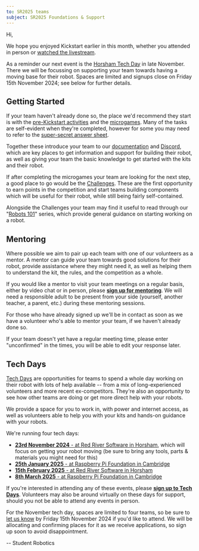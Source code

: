 ```yaml
---
to: SR2025 teams
subject: SR2025 Foundations & Support
---
```


Hi,

We hope you enjoyed Kickstart earlier in this month, whether you attended in
person or [watched the livestream][livestream].

As a reminder our next event is the [Horsham Tech Day][horsham-tech-day] in late
November. There we will be focussing on supporting your team towards having a
moving base for their robot. Spaces are limited and signups close on Friday 15th
November 2024; see below for further details.

## Getting Started

If your team haven't already done so, the place we'd recommend they start is
with the [pre-Kickstart activities][pre-kickstart-activities] and the
[microgames]. Many of the tasks are self-evident when they're completed, however
for some you may need to refer to the [super-secret answer sheet][microgames-answers].

Together these introduce your team to our [documentation][docs] and
[Discord][discord], which are key places to get information and support for
building their robot, as well as giving your team the basic knowledge to get
started with the kits and their robot.

If after completing the microgames your team are looking for the next step, a
good place to go would be the [Challenges][challenges]. These are the first
opportunity to earn points in the competition and start teams building
components which will be useful for their robot, while still being fairly
self-contained.

Alongside the Challenges your team may find it useful to read through our
"[Robots 101][robots-101]" series, which provide general guidance on starting
working on a robot.

## Mentoring

Where possible we aim to pair up each team with one of our volunteers as a
mentor. A mentor can guide your team towards good solutions for their robot,
provide assistance where they might need it, as well as helping them to
understand the kit, the rules, and the competition as a whole.

If you would like a mentor to visit your team meetings on a regular basis,
either by video chat or in person, please **[sign up for mentoring][mentoring-signup]**.
We will need a responsible adult to be present from your side (yourself, another
teacher, a parent, etc.) during these mentoring sessions.

For those who have already signed up we'll be in contact as soon as we have a
volunteer who's able to mentor your team, if we haven't already done so.

If your team doesn't yet have a regular meeting time, please enter "unconfirmed"
in the times, you will be able to edit your response later.

## Tech Days

[Tech Days][tech-days] are opportunities for teams to spend a whole day working
on their robot with lots of help available -- from a mix of long-experienced
volunteers and more recent ex-competitors. They're also an opportunity to see
how other teams are doing or get more direct help with your robots.

We provide a space for you to work in, with power and internet access, as well
as volunteers able to help you with your kits and hands-on guidance with your
robots.

We're running four tech days:

- [**23rd November 2024** - at Red River Software in Horsham][horsham-tech-day], which will focus on getting your robot moving (be sure to bring any tools, parts & materials you might need for this)
- [**25th January 2025** - at Raspberry Pi Foundation in Cambridge](https://studentrobotics.org/events/sr2025/cambridge-tech-day-january)
- [**15th February 2025** - at Red River Software in Horsham](https://studentrobotics.org/events/sr2025/horsham-tech-day-february)
- [**8th March 2025** - at Raspberry Pi Foundation in Cambridge](https://studentrobotics.org/events/sr2025/cambridge-tech-day-march)

If you're interested in attending any of these events, please **[sign up to Tech Days][tech-day-signup]**.
Volunteers may also be around virtually on these days for support, should you not be able to attend any events in person.

For the November tech day, spaces are limited to four teams, so be sure to [let us know][tech-day-signup]
by Friday 15th November 2024 if you'd like to attend. We will be allocating and
confirming places for it as we receive applications, so sign up soon to avoid
disappointment.

-- Student Robotics


[livestream]: https://www.youtube.com/watch?v=waO2NASj1zs
[pre-kickstart-activities]: https://studentrobotics.org/docs/competitor_resources/pre_kickstart_activities
[microgames]: https://studentrobotics.org/docs/competitor_resources/microgames
[docs]: https://studentrobotics.org/docs/
[discord]: https://studentrobotics.org/docs/tutorials/discord
[microgames-answers]: TODO_REDACTED
[challenges]: https://studentrobotics.org/docs/resources/2025/challenges.html
[robots-101]: https://studentrobotics.org/docs/robots_101/
[horsham-tech-day]: https://studentrobotics.org/events/sr2025/horsham-tech-day-november/
[mentoring-signup]: https://forms.gle/tXfZFeuNXP9CnT6v9
[tech-days]: https://studentrobotics.org/docs/robots_101/tech_days
[tech-day-signup]: https://forms.gle/SpZnqpUAaRbxwy2C9

